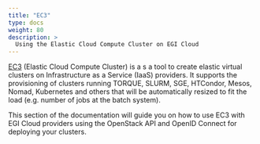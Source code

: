 ```yaml
---
title: "EC3"
type: docs
weight: 80
description: >
  Using the Elastic Cloud Compute Cluster on EGI Cloud
---
```


[EC3](http://servproject.i3m.upv.es/ec3/) (Elastic Cloud Compute Cluster) is a
s a tool to create elastic virtual clusters on Infrastructure as a Service
(IaaS) providers. It supports the provisioning of clusters running TORQUE,
SLURM, SGE, HTCondor, Mesos, Nomad, Kubernetes and others that will be
automatically resized to fit the load (e.g. number of jobs at the batch system).

This section of the documentation will guide you on how to use EC3 with EGI Cloud
providers using the OpenStack API and OpenID Connect for deploying your clusters.
